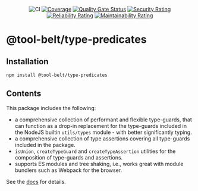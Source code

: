<div align="center">

![CI](https://github.com/tool-belt/type-predicates/actions/workflows/main.yaml/badge.svg)
[![Coverage](https://sonarcloud.io/api/project_badges/measure?project=tool-belt_type-predicates&metric=coverage)](https://sonarcloud.io/summary/new_code?id=tool-belt_type-predicates)
[![Quality Gate Status](https://sonarcloud.io/api/project_badges/measure?project=tool-belt_type-predicates&metric=alert_status)](https://sonarcloud.io/summary/new_code?id=tool-belt_type-predicates)
[![Security Rating](https://sonarcloud.io/api/project_badges/measure?project=tool-belt_type-predicates&metric=security_rating)](https://sonarcloud.io/summary/new_code?id=tool-belt_type-predicates)
[![Reliability Rating](https://sonarcloud.io/api/project_badges/measure?project=tool-belt_type-predicates&metric=reliability_rating)](https://sonarcloud.io/summary/new_code?id=tool-belt_type-predicates)
[![Maintainability Rating](https://sonarcloud.io/api/project_badges/measure?project=tool-belt_type-predicates&metric=sqale_rating)](https://sonarcloud.io/summary/new_code?id=tool-belt_type-predicates)

</div>

# @tool-belt/type-predicates

## Installation

```bash
npm install @tool-belt/type-predicates
```

## Contents

This package includes the following:

- a comprehensive collection of performant and flexible type-guards, that can function as a drop-in replacement for
  the type-guards included in the NodeJS builtin `utils/types` module - with better significantly typing.
- a comprehensive collection of type assertions covering all type-guards included in the package.
- `isUnion`, `createTypeGuard` and `createTypeAssertion` utilities for the composition of type-guards and assertions.
- supports ES modules and tree shaking, i.e., works great with module bundlers such as Webpack for the browser.

See the [docs](https://tool-belt.github.io/type-predicates/) for details.
